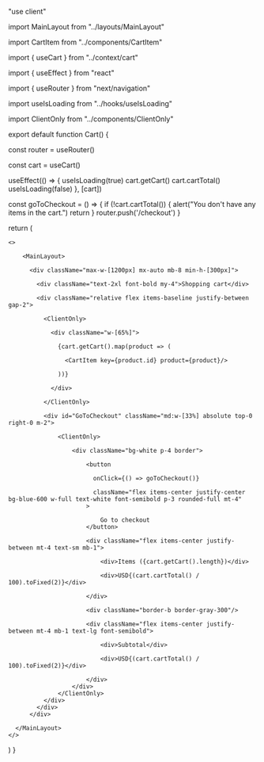 "use client"
<!-- use client is a directive that tells the compiler to only render this component on the client side -->

import MainLayout from "../layouts/MainLayout"
<!-- import the MainLayout component that will be used to wrap the content of the page, it contains the header and footer. Its chilrden will be rendered in the main section of the layout -->

import CartItem from "../components/CartItem"
<!-- import the CartItem component that will be used to render the cart items in the cart page -->

import { useCart } from "../context/cart"
<!-- import the useCart hook that will be used to access the cart context and its methods. A hook is a function that lets you use state and other React features in a functional component. In the case of the useCart hook, it provides access to the cart context and its methods. The context is a way to share values between components without having to explicitly pass props through every level of the component tree. A prop is a special keyword in React that stands for properties. They are used to pass data from a parent component to a child component. -->

import { useEffect } from "react"
<!-- imports the useEffect hook from the React library. The useEffect hook is used to perform side effects in function components. Side effects are actions that are performed outside the scope of the component, such as data fetching, subscriptions, or DOM manipulation. The useEffect hook is called after the component has rendered and can be used to perform tasks that require access to the DOM or external data sources. -->

import { useRouter } from "next/navigation"
<!-- imports the useRouter hook from the next/navigation library. The useRouter hook is used to access the router object in Next.js. The router object allows you to programmatically navigate between pages in your Next.js application. -->

import useIsLoading from "../hooks/useIsLoading"
<!-- imports the useIsLoading hook from the hooks folder. The useIsLoading hook is a custom hook that is used to set the loading state of the application. The loading state is used to indicate to the user that the application is fetching data or performing an operation that may take some time. Here is what the useIsLoading hook looks like do :

It uses the localStorage.setItem method to store the value of bool in the local storage of the browser under the key 'isLoading'. Local storage allows you to store data persistently in a user's browser. The data will persist even after the browser window is closed or refreshed.

It dispatches a storage event on the window object. This event can be listened for elsewhere in your application to react when the 'isLoading' value in local storage changes. -->

<!-- An Event in JavaScript is an object that represents an occurrence, typically user interactions such as mouse clicks, key presses, or system-generated events like loading a web page. Events are used to trigger JavaScript functions.

In useIsLoading, new Event("storage") creates a new event named "storage". This event is then dispatched to the window object using window.dispatchEvent(). This means that any function that is listening for a "storage" event on the window object will be triggered when this event is dispatched. The javascript file that uses this storage event is the MainLayout component, with its useEffect hook that listens for the "storage" event and updates the loading state based on the value stored in local storage. -->

import ClientOnly from "../components/ClientOnly"
<!-- imports the ClientOnly component from the components folder. The ClientOnly component is a wrapper component that ensures that its children are only rendered on the client side, as opposeded to server-side. This is useful for components that rely on browser-specific APIs or features that are not available on the server side. -->

export default function Cart() {
<!-- defines the Cart component as a functional component. A functional component is a simple JavaScript function that returns JSX (JavaScript XML) to define the structure of the component. the default keyword is used to export the Cart component as the default export of the module. which means that when the module named 'Cart' is imported, the Cart component will be imported by default. Export means that the component can be imported and used in other files. -->

  const router = useRouter()
<!-- initializes the router variable using the useRouter hook. The useRouter hook returns the router object, which provides methods for programmatically navigating between pages in a Next.js application. The router object is used to access the current route, query parameters, and other information about the navigation state of the application.
the object router looks like this in a console.log :

Object { back: back(), forward: forward(), prefetch: prefetch(href, options), replace: replace(href, options), push: push(href, options), refresh: refresh(), fastRefresh: fastRefresh()
 }
​
back: function back()​
fastRefresh: function fastRefresh()​
forward: function forward()​
prefetch: function prefetch(href, options)​
push: function push(href, options)​
refresh: function refresh()​
replace: function replace(href, options)​
<prototype>: Object { … }

Object means that the router object is an instance of the Object class in JavaScript. An object is a collection of key-value pairs, where each key is a string (or Symbol) and each value can be any data type. In this case, the router object has several methods that can be used to navigate between pages in a Next.js application. -->

<!-- back is a method that navigates back to the previous page in the browser history. forward is a method that navigates forward to the next page in the browser history. prefetch is a method that prefetches a page in the background, which can improve the performance of navigation. replace is a method that replaces the current page in the browser history with a new page. push is a method that pushes a new page onto the browser history. refresh is a method that reloads the current page. fastRefresh is a method that performs a fast refresh of the current page. -->

  const cart = useCart()
<!-- initializes the cart variable using the useCart hook. The useCart hook returns the cart context, which contains the cart items and methods for managing the cart state. The cart context is used to store information about the items in the user's shopping cart and provides methods for adding, removing, and updating items in the cart. -->
<!-- the cart object looks like this
Object { isItemAdded: false, getCart: getCart(), addToCart: addToCart(product), removeFromCart: removeFromCart(product), isItemAddedToCart: isItemAddedToCart(product), cartCount: cartCount(), cartTotal: cartTotal(), clearCart: clearCart()
 }
​
addToCart: function addToCart(product)​
cartCount: function cartCount()​: gives the number of items in the cart
cartTotal: function cartTotal()​: gives the total price of the items in the cart in the form of an array of objects
clearCart: function clearCart()​: removes all items from the cart
getCart: function getCart(): gives the items in the cart
​
isItemAdded: false
​
isItemAddedToCart: function isItemAddedToCart(product)​
removeFromCart: function removeFromCart(product)​
<prototype>: Object { … } -->

<!-- it has several methods that can be used to interact with the cart state. addToCart is a method that adds a product to the cart. cartCount is a method that returns the number of items in the cart. cartTotal is a method that returns the total price of the items in the cart. clearCart is a method that removes all items from the cart. getCart is a method that returns the items in the cart. isItemAdded is a boolean value that indicates whether an item has been added to the cart. isItemAddedToCart is a method that checks if a specific product is in the cart. removeFromCart is a method that removes a product from the cart. -->

  useEffect(() => { 
    useIsLoading(true)
    cart.getCart() 
    cart.cartTotal()
    useIsLoading(false)
  }, [cart])

  <!-- Here's a breakdown of what this specific useEffect hook does:

useEffect(() => {...}, [cart]): This hook will run the function provided as the first argument whenever the cart object changes. The cart object is a dependency of this effect. If cart changes between renders, the effect will run again.

useIsLoading(true): This line is calling a function useIsLoading with the argument true. It sets the value of isLoading in the local storage to true and dispatches a storage event on the window object.

cart.getCart(): This line is calling the getCart method on the cart object. This method fetches the items in the cart as an array of objects.

cart.cartTotal(): This line is calling the cartTotal method on the cart object. This method calculates the total cost of the items currently in the cart.

useIsLoading(false): This line is calling the useIsLoading function again, this time with the argument false. This time,
it means theat the value of isLoading in the local storage is set to false and a storage event is dispatched on the window object.

This useEffect hook interacts with the cart object and the useIsLoading function. The cart object is likely provided by the useCart context, which is a way to share state and functions between different components in a React application. The useIsLoading function is likely a custom hook that manages a piece of state related to loading processes in your application.

The syntax used here is standard JavaScript function and method call syntax, along with the array dependency syntax used by the useEffect hook. The useEffect hook is part of the React library and is a way to perform side effects in function components. -->

<!-- the array [cart] is the dependency array. The dependency array is a list of variables that the effect depends on. If any of these variables change between renders, the effect (the function passed to useEffect) will run again.

In this case, [cart] means that the effect depends on cart. If cart changes (for example, if items are added or removed), the effect will run again.

If the dependency array was empty ([]), the effect would only run once after the initial render of the component. If there were no dependency array at all, the effect would run after every render.

So, by specifying [cart], you're telling React to only run this effect when cart changes. -->

  const goToCheckout = () => {
    if (!cart.cartTotal()) {
      alert("You don't have any items in the cart.")
      return
    }
    router.push('/checkout')
  }

<!-- if (!cart.cartTotal()) {...}: This line checks if the total cost of the items in the cart is zero. The cartTotal method on the cart object calculates the total cost of the items in the cart. If the total cost is zero, it means there are no items in the cart.

alert("You don't have any items in the cart."): If there are no items in the cart, this line shows an alert to the user saying "You don't have any items in the cart."

return: If there are no items in the cart, the function returns early and the rest of the code is not executed.

router.push('/checkout'): If there are items in the cart, this line navigates the user to the checkout page. The push method on the router object changes the current route to the one specified as the argument, in this case, '/checkout'.

This function interacts with the cart object and the router object. The cart object is likely provided by the useCart context, which is a way to share state and functions between different components in a React application. The router object is provided by the useRouter hook from Next.js, which is a way to manipulate the route in a Next.js application. -->

<!-- The () in const goToCheckout = () => {...} is the syntax for defining a function in JavaScript using arrow function syntax. The parentheses () are where you would put any parameters that the function takes.

In this case, goToCheckout is a function that takes no parameters, so the parentheses are empty.

Here's a quick example to illustrate this: -->

<!-- function with no parameters
const sayHello = () => {
  console.log("Hello, world!");
};

function with one parameter
const greet = (name) => {
  console.log(`Hello, ${name}!`);
};

function with two parameters
const add = (a, b) => {
  return a + b;
}; -->

<!-- The router.push('/checkout') line is used to programmatically navigate to a different route in a Next.js application. -->

<!-- router: This is an instance of the useRouter hook from Next.js. It provides access to the router object which contains methods and properties related to routing. -->

<!-- .push('/checkout'): The push method on the router object navigates to the specified route. In this case, it navigates to the '/checkout' route. -->

<!-- The return statement in the goToCheckout function is used to stop the execution of the function if there are no items in the cart. -->

<!-- if (!cart.cartTotal()) {...}: This line checks if the total cost of the items in the cart is zero. If the total cost is zero, it means there are no items in the cart. -->

<!-- alert("You don't have any items in the cart."): If there are no items in the cart, this line shows an alert to the user saying "You don't have any items in the cart." -->

<!-- return: If there are no items in the cart, the function returns early and the rest of the code is not executed. This means that the router.push('/checkout') line is not run, so the user is not navigated to the checkout page. -->

<!-- The return statement in the goToCheckout function is separate from the return statement that returns the JSX (HTML-like syntax) for the component. The return in the goToCheckout function is used to stop the execution of that function, while the return in the component function is used to specify what the component should render. -->

  return (
<!--  return statement is used to specify what the component should render. In this case, the Cart component returns a JSX fragment that contains the content of the cart page. A JSX fragment is a way to group multiple elements together without adding an extra DOM element. The fragment is represented by the <> and </> tags. -->
    <>
<!--  fragment is used to group multiple elements together without adding an extra DOM element. The fragment is represented by the <> and </> tags. -->
        <MainLayout>
<!--  The MainLayout component is used to wrap the content of the page. It contains the header and footer of the application. The children of the MainLayout component will be rendered in the main section of the layout. -->
          <div className="max-w-[1200px] mx-auto mb-8 min-h-[300px]">
<!--  The div element contains the content of the cart page. It has the following classes applied to it: max-w-[1200px], mx-auto, mb-8, and min-h-[300px]. These classes are used to style the div element. -->
            <div className="text-2xl font-bold my-4">Shopping cart</div>
<!--  The div element contains the text "Shopping cart" with the classes text-2xl and font-bold applied to it. These classes are used to style the text. -->
            <div className="relative flex items-baseline justify-between gap-2">
<!--  The div element contains a flex container with the classes relative, flex, items-baseline, justify-between, and gap-2 applied to it. These classes are used to style the flex container. -->
              <ClientOnly>
<!--  The ClientOnly component is used to ensure that its children are only rendered on the client side. This is useful for components that rely on browser-specific APIs or features that are not available on the server side. -->
                <div className="w-[65%]">
<!--  the div element contains a flex container with the class w-[65%] applied to it. This class is used to style the flex container. -->
                  {cart.getCart().map(product => (
<!--  the map method is used to iterate over the items in the cart. The map method takes a function as an argument that is called for each item in the cart. The function receives the current item as an argument and returns a new value. In this case, the function receives the current product as an argument and returns a CartItem component with the product as a prop. -->
                    <CartItem key={product.id} product={product}/>
<!--  the CartItem component is used to render the product in the cart. The key prop is used to uniquely identify each item in the list. The product prop is used to pass the product -->
                  ))}
<!--  closing the map method -->
                </div>
<!--  closing the div of the flex container -->
              </ClientOnly>
<!--  closing the ClientOnly component -->

              <div id="GoToCheckout" className="md:w-[33%] absolute top-0 right-0 m-2">
<!--  div element contains a button that allows the user to go to the checkout page. The div has the classes md:w-[33%], absolute, top-0, right-0, and m-2 applied to it. These classes are used to style the div element. -->
                  <ClientOnly>
<!--  clientOnly component is used to ensure that its children are only rendered on the client side. This is useful for components that rely on browser-specific APIs or features that are not available on the server side. -->
                      <div className="bg-white p-4 border">
<!--  div element contains a button that allows the user to go to the checkout page. The div has the classes bg-white, p-4, and border applied to it. These classes are used to style the div element. -->
                          <button 
<!--  button element is used to create a clickable button. -->
                            onClick={() => goToCheckout()} 
<!--  onClick event handler is used to call the goToCheckout function when the button is clicked. The goToCheckout function navigates the user to the checkout page. -->
                            className="flex items-center justify-center bg-blue-600 w-full text-white font-semibold p-3 rounded-full mt-4"
                          >
<!--  the button has the classes flex, items-center, justify-center, bg-blue-600, w-full, text-white, font-semibold, p-3, rounded-full, and mt-4 applied to it. These classes are used to style the button element. -->
                              Go to checkout
                          </button>
<!--  closing the button element -->

                          <div className="flex items-center justify-between mt-4 text-sm mb-1">
<!--  div element contains a flex container with the classes flex, items-center, justify-between, mt-4, and text-sm applied to it. These classes are used to style the flex container. -->
                              <div>Items ({cart.getCart().length})</div>
<!--  div element contains the text "Items" and includes the number of items in the cart. we call the getCart method on the cart object to get the items in the cart and then use the length property to get the number of items. -->
                              <div>USD{(cart.cartTotal() / 100).toFixed(2)}</div>
<!--  we get the total price of the items in the cart by calling the cartTotal method on the cart object. The total price is divided by 100 to convert it to dollars and then formatted to two decimal places using the toFixed method. -->
                          </div>
<!--  closing the div of the flex container -->

                          <div className="border-b border-gray-300"/>
<!--  div element contains a border that separates the subtotal from the total price. The div has the classes border-b and border-gray-300 applied to it. These classes are used to style the border. It is a horizontal grey line that separates the item and the price from the subtotal and its price. -->

                          <div className="flex items-center justify-between mt-4 mb-1 text-lg font-semibold">
<!--  div element contains a flex container with the classes flex, items-center, justify-between, mt-4, mb-1, text-lg, and font-semibold applied to it. These classes are used to style the flex container. -->
                              <div>Subtotal</div>
<!--  div for the subtotal -->
                              <div>USD{(cart.cartTotal() / 100).toFixed(2)}</div>
<!--  div for the total price of the items in the cart. we get the total price of the items in the cart by calling the cartTotal method on the cart object. The total price is divided by 100 to convert it to dollars and then formatted to two decimal places using the toFixed method. -->
                          </div>
                      </div>
                  </ClientOnly>
              </div>
            </div>
          </div>

      </MainLayout>
    </>
  )
}
